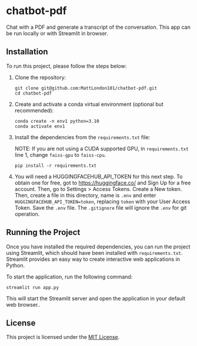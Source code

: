 # chatbot-pdf

Chat with a PDF and generate a transcript of the conversation. This app can be run locally or with Streamlit in browser.


## Installation

To run this project, please follow the steps below:

1. Clone the repository:

    ```shell
    git clone git@github.com:MattLondon101/chatbot-pdf.git
    cd chatbot-pdf
    ```

2. Create and activate a conda virtual environment (optional but recommended):

    ```shell
    conda create -n env1 python=3.10
    conda activate env1
    ```

3. Install the dependencies from the `requirements.txt` file:  

    NOTE: If you are not using a CUDA supported GPU, in `requirements.txt` line 1, change `faiss-gpu` to `faiss-cpu`.  

    ```shell
    pip install -r requirements.txt
    ```

4. You will need a HUGGINGFACEHUB_API_TOKEN for this next step. To obtain one for free, got to https://huggingface.co/ and Sign Up for a free account. Then, go to Settings > Access Tokens. Create a New token. Then, create a file in this directory, name is `.env` and enter `HUGGINGFACEHUB_API_TOKEN=token`,  replacing `token` with your User Access Token. Save the `.env` file. The `.gitignore` file will ignore the `.env` for git operation.

## Running the Project

Once you have installed the required dependencies, you can run the project using Streamlit, which should have been installed with `requirements.txt`. Streamlit provides an easy way to create interactive web applications in Python.

To start the application, run the following command:

```shell
streamlit run app.py
```

This will start the Streamlit server and open the application in your default web browser..  


## License

This project is licensed under the [MIT License](LICENSE).

